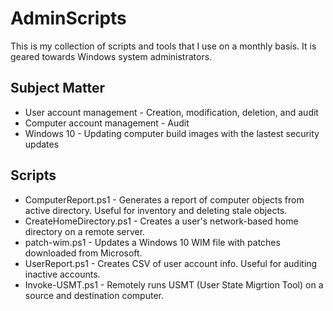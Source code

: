 # AdminScripts
This is my collection of scripts and tools that I use on a monthly basis.  It is geared towards Windows system administrators.

## Subject Matter
* User account management - Creation, modification, deletion, and audit
* Computer account management - Audit
* Windows 10 - Updating computer build images with the lastest security updates

## Scripts
* ComputerReport.ps1 - Generates a report of computer objects from active directory.  Useful for inventory and deleting stale objects.
* CreateHomeDirectory.ps1 - Creates a user's network-based home directory on a remote server.
* patch-wim.ps1 - Updates a Windows 10 WIM file with patches downloaded from Microsoft.
* UserReport.ps1 - Creates CSV of user account info.  Useful for auditing inactive accounts.
* Invoke-USMT.ps1 - Remotely runs USMT (User State Migrtion Tool) on a source and destination computer.
